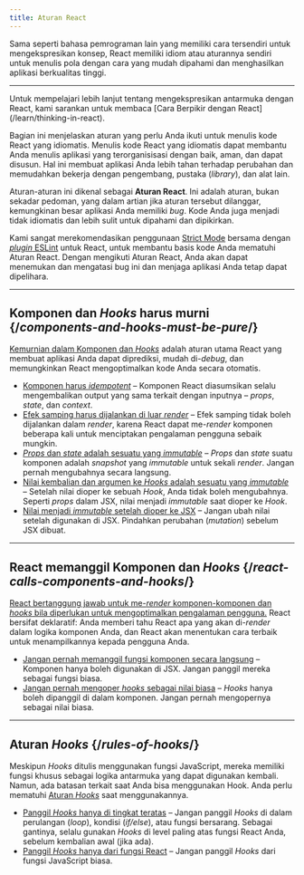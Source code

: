 ```yaml
---
title: Aturan React
---
```


<Intro>
Sama seperti bahasa pemrograman lain yang memiliki cara tersendiri untuk mengekspresikan konsep, React memiliki idiom atau aturannya sendiri untuk menulis pola dengan cara yang mudah dipahami dan menghasilkan aplikasi berkualitas tinggi.
</Intro>

<InlineToc />

---

<Note>
Untuk mempelajari lebih lanjut tentang mengekspresikan antarmuka dengan React, kami sarankan untuk membaca [Cara Berpikir dengan React](/learn/thinking-in-react).
</Note>

Bagian ini menjelaskan aturan yang perlu Anda ikuti untuk menulis kode React yang idiomatis. Menulis kode React yang idiomatis dapat membantu Anda menulis aplikasi yang terorganisisasi dengan baik, aman, dan dapat disusun. Hal ini membuat aplikasi Anda lebih tahan terhadap perubahan dan memudahkan bekerja dengan pengembang, pustaka (_library_), dan alat lain.

Aturan-aturan ini dikenal sebagai **Aturan React**. Ini adalah aturan, bukan sekadar pedoman, yang dalam artian jika aturan tersebut dilanggar, kemungkinan besar aplikasi Anda memiliki _bug_. Kode Anda juga menjadi tidak idiomatis dan lebih sulit untuk dipahami dan dipikirkan.

Kami sangat merekomendasikan penggunaan [Strict Mode](/reference/react/StrictMode) bersama dengan [_plugin_ ESLint](https://www.npmjs.com/package/eslint-plugin-react-hooks) untuk React, untuk membantu basis kode Anda mematuhi Aturan React. Dengan mengikuti Aturan React, Anda akan dapat menemukan dan mengatasi bug ini dan menjaga aplikasi Anda tetap dapat dipelihara.

---

## Komponen dan _Hooks_ harus murni {/*components-and-hooks-must-be-pure*/}

[Kemurnian dalam Komponen dan _Hooks_](/reference/rules/components-and-hooks-must-be-pure) adalah aturan utama React yang membuat aplikasi Anda dapat diprediksi, mudah di-_debug_, dan memungkinkan React mengoptimalkan kode Anda secara otomatis. 

* [Komponen harus _idempotent_](/reference/rules/components-and-hooks-must-be-pure#components-and-hooks-must-be-idempotent) – Komponen React diasumsikan selalu mengembalikan output yang sama terkait dengan inputnya – _props_, _state_, dan _context_.
* [Efek samping harus dijalankan di luar _render_](/reference/rules/components-and-hooks-must-be-pure#side-effects-must-run-outside-of-render) – Efek samping tidak boleh dijalankan dalam _render_, karena React dapat me-_render_ komponen beberapa kali untuk menciptakan pengalaman pengguna sebaik mungkin.
* [_Props_ dan _state_ adalah sesuatu yang _immutable_](/reference/rules/components-and-hooks-must-be-pure#props-and-state-are-immutable) – _Props_ dan _state_ suatu komponen adalah _snapshot_ yang _immutable_ untuk sekali _render_. Jangan pernah mengubahnya secara langsung.
* [Nilai kembalian dan argumen ke _Hooks_ adalah sesuatu yang _immutable_](/reference/rules/components-and-hooks-must-be-pure#return-values-and-arguments-to-hooks-are-immutable) – Setelah nilai dioper ke sebuah _Hook_, Anda tidak boleh mengubahnya. Seperti _props_ dalam JSX, nilai menjadi _immutable_ saat dioper ke _Hook_.
* [Nilai menjadi _immutable_ setelah dioper ke JSX](/reference/rules/components-and-hooks-must-be-pure#values-are-immutable-after-being-passed-to-jsx) – Jangan ubah nilai setelah digunakan di JSX. Pindahkan perubahan (_mutation_) sebelum JSX dibuat.

---

## React memanggil Komponen dan _Hooks_ {/*react-calls-components-and-hooks*/}

[React bertanggung jawab untuk me-_render_ komponen-komponen dan _hooks_ bila diperlukan untuk mengoptimalkan pengalaman pengguna.](/reference/rules/react-calls-components-and-hooks) React bersifat deklaratif: Anda memberi tahu React apa yang akan di-_render_ dalam logika komponen Anda, dan React akan menentukan cara terbaik untuk menampilkannya kepada pengguna Anda.

* [Jangan pernah memanggil fungsi komponen secara langsung](/reference/rules/react-calls-components-and-hooks#never-call-component-functions-directly) – Komponen hanya boleh digunakan di JSX. Jangan panggil mereka sebagai fungsi biasa.
* [Jangan pernah mengoper _hooks_ sebagai nilai biasa](/reference/rules/react-calls-components-and-hooks#never-pass-around-hooks-as-regular-values) – _Hooks_ hanya boleh dipanggil di dalam komponen. Jangan pernah mengopernya sebagai nilai biasa.

---

## Aturan _Hooks_ {/*rules-of-hooks*/}

Meskipun _Hooks_ ditulis menggunakan fungsi JavaScript, mereka memiliki fungsi khusus sebagai logika antarmuka yang dapat digunakan kembali. Namun, ada batasan terkait saat Anda bisa menggunakan Hook. Anda perlu mematuhi [Aturan _Hooks_](/reference/rules/rules-of-hooks) saat menggunakannya.

* [Panggil _Hooks_ hanya di tingkat teratas](/reference/rules/rules-of-hooks#only-call-hooks-at-the-top-level) – Jangan panggil _Hooks_ di dalam perulangan (_loop_), kondisi (_if/else_), atau fungsi bersarang. Sebagai gantinya, selalu gunakan _Hooks_ di level paling atas fungsi React Anda, sebelum kembalian awal (jika ada).
* [Panggil _Hooks_ hanya dari fungsi React](/reference/rules/rules-of-hooks#only-call-hooks-from-react-functions) – Jangan panggil _Hooks_ dari fungsi JavaScript biasa.

